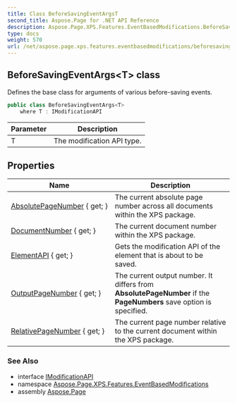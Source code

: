 ```yaml
---
title: Class BeforeSavingEventArgsT
second_title: Aspose.Page for .NET API Reference
description: Aspose.Page.XPS.Features.EventBasedModifications.BeforeSavingEventArgs1T class. Defines the base class for arguments of various beforesaving events
type: docs
weight: 570
url: /net/aspose.page.xps.features.eventbasedmodifications/beforesavingeventargs-1/
---
```

## BeforeSavingEventArgs&lt;T&gt; class

Defines the base class for arguments of various before-saving events.

```csharp
public class BeforeSavingEventArgs<T>
    where T : IModificationAPI
```

| Parameter | Description |
| --- | --- |
| T | The modification API type. |

## Properties

| Name | Description |
| --- | --- |
| [AbsolutePageNumber](../../aspose.page.xps.features.eventbasedmodifications/beforesavingeventargs-1/absolutepagenumber/) { get; } | The current absolute page number across all documents within the XPS package. |
| [DocumentNumber](../../aspose.page.xps.features.eventbasedmodifications/beforesavingeventargs-1/documentnumber/) { get; } | The current document number within the XPS package. |
| [ElementAPI](../../aspose.page.xps.features.eventbasedmodifications/beforesavingeventargs-1/elementapi/) { get; } | Gets the modification API of the element that is about to be saved. |
| [OutputPageNumber](../../aspose.page.xps.features.eventbasedmodifications/beforesavingeventargs-1/outputpagenumber/) { get; } | The current output number. It differs from **AbsolutePageNumber** if the **PageNumbers** save option is specified. |
| [RelativePageNumber](../../aspose.page.xps.features.eventbasedmodifications/beforesavingeventargs-1/relativepagenumber/) { get; } | The current page number relative to the current document within the XPS package. |

### See Also

* interface [IModificationAPI](../imodificationapi/)
* namespace [Aspose.Page.XPS.Features.EventBasedModifications](../../aspose.page.xps.features.eventbasedmodifications/)
* assembly [Aspose.Page](../../)


